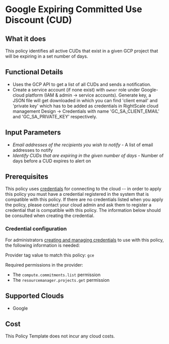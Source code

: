 # Google Expiring Committed Use Discount (CUD)

## What it does

This policy identifies all active CUDs that exist in a given GCP project that will be expiring in a set number of days.

## Functional Details

- Uses the GCP API to get a list of all CUDs and sends a notification.
- Create a service account (if none exist) with `owner` role under Google-cloud platform (IAM & admin -> service accounts). Generate key, a JSON file will get downloaded in which you can find 'client email' and 'private key' which has to be added as credentials in RightScale cloud management Design -> Credentials with name 'GC_SA_CLIENT_EMAIL' and 'GC_SA_PRIVATE_KEY' respectively.

## Input Parameters

- *Email addresses of the recipients you wish to notify* - A list of email addresses to notify
- *Identify CUDs that are expiring in the given number of days* - Number of days before a CUD expires to alert on

## Prerequisites

This policy uses [credentials](https://docs.rightscale.com/policies/users/guides/credential_management.html) for connecting to the cloud -- in order to apply this policy you must have a credential registered in the system that is compatible with this policy. If there are no credentials listed when you apply the policy, please contact your cloud admin and ask them to register a credential that is compatible with this policy. The information below should be consulted when creating the credential.

### Credential configuration

For administrators [creating and managing credentials](https://docs.rightscale.com/policies/users/guides/credential_management.html) to use with this policy, the following information is needed:

Provider tag value to match this policy: `gce`

Required permissions in the provider:

- The `compute.commitments.list` permission
- The `resourcemanager.projects.get` permission

## Supported Clouds

- Google

## Cost

This Policy Template does not incur any cloud costs.
